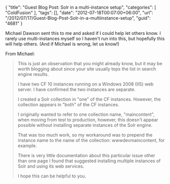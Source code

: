 {
	"title": "Guest Blog Post: Solr in a multi-instance setup",
	"categories": [
		"ColdFusion"
	],
	"tags": [],
	"date": "2012-07-18T00:07:00+06:00",
	"url": "/2012/07/17/Guest-Blog-Post-Solr-in-a-multiinstance-setup",
	"guid": "4681"
}

Michael Dawson sent this to me and asked if I could help let others know. I rarely use multi-instances myself so I haven't run into this, but hopefully this will help others. (And if Michael is wrong, let us know!)

From Michael:

<blockquote>
This is just an observation that you might already know, but it may be worth blogging about since your site usually tops the list in search engine results.

I have two CF 10 instances running on a Windows 2008 (IIS) web server.  I have confirmed the two instances are separate.

I created a Solr collection in "one" of the CF instances.  However, the collection appears in "both" of the CF instances.

I originally wanted to refer to one collection name, "maincontent", when moving from test to production, however, this doesn't appear possible without installing separate instances of the Solr engine.

That was too much work, so my workaround was to prepend the instance name to the name of the collection: wwwdevmaincontent, for example.

There is very little documentation about this particular issue other than one page I found that suggested installing multiple instances of Solr and using its web services.

I hope this can be helpful to you.
</blockquote>
